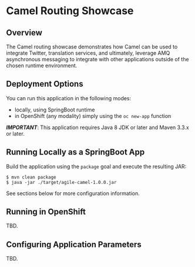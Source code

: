 Camel Routing Showcase
======================

Overview
--------

The Camel routing showcase demonstrates how Camel can be used to integrate
Twitter, translation services, and ultimately, leverage AMQ asynchronous
messaging to integrate with other applications outside of the chosen runtime
environment.

Deployment Options
------------------

You can run this application in the following modes:

- locally, using SpringBoot runtime
- in OpenShift (any modality) simply using the ``oc new-app`` function

***IMPORTANT***: This application requires Java 8 JDK or later and Maven 3.3.x or later.

Running Locally as a SpringBoot App
-----------------------------------

Build the application using the ``package`` goal and execute the resulting JAR:

    $ mvn clean package
    $ java -jar ./target/agile-camel-1.0.0.jar

See sections below for more configuration information.

Running in OpenShift
--------------------

TBD.

Configuring Application Parameters
----------------------------------

TBD.
